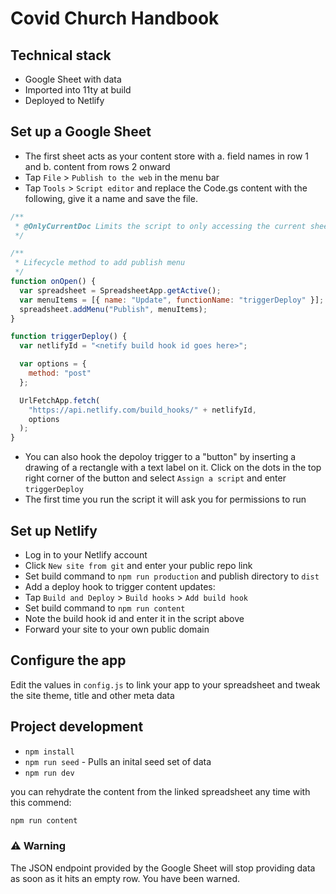 # Covid Church Handbook

## Technical stack

- Google Sheet with data
- Imported into 11ty at build
- Deployed to Netlify

## Set up a Google Sheet

- The first sheet acts as your content store with a. field names in row 1 and b. content from rows 2 onward
- Tap `File` > `Publish to the web` in the menu bar
- Tap `Tools` > `Script editor` and replace the Code.gs content with the following, give it a name and save the file.

```javascript
/**
 * @OnlyCurrentDoc Limits the script to only accessing the current sheet.
 */

/**
 * Lifecycle method to add publish menu
 */
function onOpen() {
  var spreadsheet = SpreadsheetApp.getActive();
  var menuItems = [{ name: "Update", functionName: "triggerDeploy" }];
  spreadsheet.addMenu("Publish", menuItems);
}

function triggerDeploy() {
  var netlifyId = "<netify build hook id goes here>";

  var options = {
    method: "post"
  };

  UrlFetchApp.fetch(
    "https://api.netlify.com/build_hooks/" + netlifyId,
    options
  );
}
```

- You can also hook the depoloy trigger to a "button" by inserting a drawing of a rectangle with a text label on it. Click on the dots in the top right corner of the button and select `Assign a script` and enter `triggerDeploy`
- The first time you run the script it will ask you for permissions to run

## Set up Netlify

- Log in to your Netlify account
- Click `New site from git` and enter your public repo link
- Set build command to `npm run production` and publish directory to `dist`
- Add a deploy hook to trigger content updates:
- Tap `Build and Deploy` > `Build hooks` > `Add build hook`
- Set build command to `npm run content`
- Note the build hook id and enter it in the script above
- Forward your site to your own public domain

## Configure the app

Edit the values in `config.js` to link your app to your spreadsheet and tweak the site theme, title and other meta data

## Project development

- `npm install`
- `npm run seed` - Pulls an inital seed set of data
- `npm run dev`

you can rehydrate the content from the linked spreadsheet any time with this commend:

```bash
npm run content
```

### ⚠️ Warning

The JSON endpoint provided by the Google Sheet will stop providing data as soon as it hits an empty row. You have been warned.
